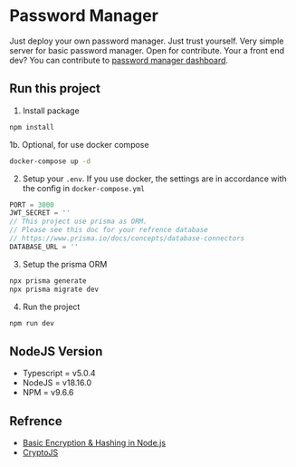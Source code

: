 # Password Manager

Just deploy your own password manager. Just trust yourself. Very simple server for basic password manager. Open for contribute. Your a front end dev? You can contribute to [password manager dashboard](https://github.com/amusement-lab/password-manager-client).

## Run this project

1. Install package

```js
npm install
```

1b. Optional, for use docker compose

```sh
docker-compose up -d
```

2. Setup your `.env`. If you use docker, the settings are in accordance with the config in `docker-compose.yml`

```js
PORT = 3000
JWT_SECRET = ''
// This project use prisma as ORM.
// Please see this doc for your refrence database
// https://www.prisma.io/docs/concepts/database-connectors
DATABASE_URL = ''
```

3. Setup the prisma ORM

```sh
npx prisma generate
npx prisma migrate dev
```

4. Run the project

```sh
npm run dev
```

## NodeJS Version

- Typescript = v5.0.4
- NodeJS = v18.16.0
- NPM = v9.6.6

## Refrence

- [Basic Encryption & Hashing in Node.js](https://www.zacfukuda.com/blog/basic-crypto-nodejs)
- [CryptoJS](https://cryptojs.gitbook.io/docs/#ciphers)
